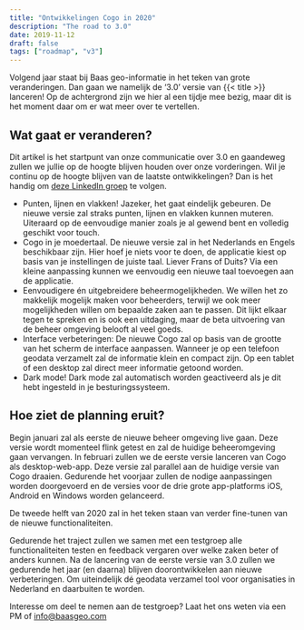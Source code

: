 ```yaml
---
title: "Ontwikkelingen Cogo in 2020"
description: "The road to 3.0"
date: 2019-11-12
draft: false
tags: ["roadmap", "v3"]
---
```


Volgend jaar staat bij Baas geo-informatie in het teken van grote veranderingen. Dan gaan we namelijk de ‘3.0’ versie
van {{< title >}} lanceren! Op de achtergrond zijn we hier al een tijdje mee bezig, maar dit is het moment daar
om er wat meer over te vertellen.

## Wat gaat er veranderen?

Dit artikel is het startpunt van onze communicatie over 3.0 en gaandeweg zullen we jullie op de hoogte blijven houden
over onze vorderingen. Wil je continu op de hoogte blijven van de laatste ontwikkelingen? Dan is het handig om [deze
LinkedIn groep](https://www.linkedin.com/groups/12294389/) te volgen.

- Punten, lijnen en vlakken! Jazeker, het gaat eindelijk gebeuren. De nieuwe versie zal straks punten, lijnen en vlakken
kunnen muteren. Uiteraard op de eenvoudige manier zoals je al gewend bent en volledig geschikt voor touch.
- Cogo in je moedertaal. De nieuwe versie zal in het Nederlands en Engels beschikbaar zijn. Hier hoef je niets voor te
doen, de applicatie kiest op basis van je instellingen de juiste taal. Liever Frans of Duits? Via een kleine aanpassing
kunnen we eenvoudig een nieuwe taal toevoegen aan de applicatie.
- Eenvoudigere én uitgebreidere beheermogelijkheden. We willen het zo makkelijk mogelijk maken voor beheerders, terwijl we
ook meer mogelijkheden willen om bepaalde zaken aan te passen. Dit lijkt elkaar tegen te spreken en is ook een
uitdaging, maar de beta uitvoering van de beheer omgeving belooft al veel goeds.
- Interface verbeteringen: De nieuwe Cogo zal op basis van de grootte van het scherm de interface aanpassen. Wanneer je op
een telefoon geodata verzamelt zal de informatie klein en compact zijn. Op een tablet of een desktop zal direct meer
informatie getoond worden.
- Dark mode! Dark mode zal automatisch worden geactiveerd als je dit hebt ingesteld in je besturingssysteem.

## Hoe ziet de planning eruit?

Begin januari zal als eerste de nieuwe beheer omgeving live gaan. Deze versie wordt momenteel flink getest en zal de
huidige beheeromgeving gaan vervangen. In februari zullen we de eerste versie lanceren van Cogo als desktop-web-app.
Deze versie zal parallel aan de huidige versie van Cogo draaien. Gedurende het voorjaar zullen de nodige aanpassingen
worden doorgevoerd en de versies voor de drie grote app-platforms iOS, Android en Windows worden gelanceerd.

De tweede helft van 2020 zal in het teken staan van verder fine-tunen van de nieuwe functionaliteiten.

Gedurende het traject zullen we samen met een testgroep alle functionaliteiten testen en feedback vergaren over welke
zaken beter of anders kunnen. Na de lancering van de eerste versie van 3.0 zullen we gedurende het jaar (en daarna)
blijven doorontwikkelen aan nieuwe verbeteringen. Om uiteindelijk dé geodata verzamel tool voor organisaties in
Nederland en daarbuiten te worden.

Interesse om deel te nemen aan de testgroep? Laat het ons weten via een PM of info@baasgeo.com

